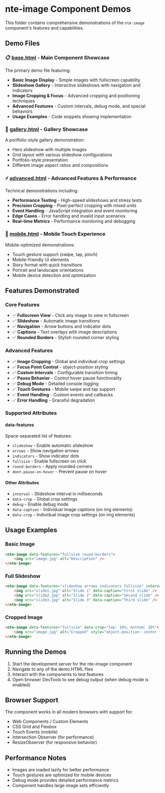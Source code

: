 # nte-image Component Demos

This folder contains comprehensive demonstrations of the `nte-image` component's features and capabilities.

## Demo Files

### 📋 [base.html](./base.html) - Main Component Showcase

The primary demo file featuring:

- **Basic Image Display** - Simple images with fullscreen capability
- **Slideshow Gallery** - Interactive slideshows with navigation and indicators
- **Image Cropping & Focus** - Advanced cropping and positioning techniques
- **Advanced Features** - Custom intervals, debug mode, and special behaviors
- **Usage Examples** - Code snippets showing implementation

### 🎨 [gallery.html](./gallery.html) - Gallery Showcase

A portfolio-style gallery demonstration:

- Hero slideshow with multiple images
- Grid layout with various slideshow configurations
- Portfolio-style presentation
- Different image aspect ratios and compositions

### ⚡ [advanced.html](./advanced.html) - Advanced Features & Performance

Technical demonstrations including:

- **Performance Testing** - High-speed slideshows and stress tests
- **Precision Cropping** - Pixel-perfect cropping with mixed units
- **Event Handling** - JavaScript integration and event monitoring
- **Edge Cases** - Error handling and invalid input scenarios
- **Real-time Metrics** - Performance monitoring and debugging

### 📱 [mobile.html](./mobile.html) - Mobile Touch Experience

Mobile-optimized demonstrations:

- Touch gesture support (swipe, tap, pinch)
- Mobile-friendly UI elements
- Story format with quick transitions
- Portrait and landscape orientations
- Mobile device detection and optimization

## Features Demonstrated

### Core Features

- ✅ **Fullscreen View** - Click any image to view in fullscreen
- ✅ **Slideshow** - Automatic image transitions
- ✅ **Navigation** - Arrow buttons and indicator dots
- ✅ **Captions** - Text overlays with image descriptions
- ✅ **Rounded Borders** - Stylish rounded corner styling

### Advanced Features

- ✅ **Image Cropping** - Global and individual crop settings
- ✅ **Focus Point Control** - object-position styling
- ✅ **Custom Intervals** - Configurable transition timing
- ✅ **Pause Behavior** - Control hover pause functionality
- ✅ **Debug Mode** - Detailed console logging
- ✅ **Touch Gestures** - Mobile swipe and tap support
- ✅ **Event Handling** - Custom events and callbacks
- ✅ **Error Handling** - Graceful degradation

### Supported Attributes

#### data-features

Space-separated list of features:

- `slideshow` - Enable automatic slideshow
- `arrows` - Show navigation arrows
- `indicators` - Show indicator dots
- `fullsize` - Enable fullscreen on click
- `round-borders` - Apply rounded corners
- `dont-pause-on-hover` - Prevent pause on hover

#### Other Attributes

- `interval` - Slideshow interval in milliseconds
- `data-crop` - Global crop settings
- `debug` - Enable debug mode
- `data-caption` - Individual image captions (on img elements)
- `data-crop` - Individual image crop settings (on img elements)

## Usage Examples

### Basic Image

```html
<nte-image data-features="fullsize round-borders">
    <img src="image.jpg" alt="Description" />
</nte-image>
```

### Full Slideshow

```html
<nte-image data-features="slideshow arrows indicators fullsize" interval="4000">
    <img src="slide1.jpg" alt="Slide 1" data-caption="First slide" />
    <img src="slide2.jpg" alt="Slide 2" data-caption="Second slide" />
    <img src="slide3.jpg" alt="Slide 3" data-caption="Third slide" />
</nte-image>
```

### Cropped Image

```html
<nte-image data-features="fullsize" data-crop="top: 10%; bottom: 10%">
    <img src="image.jpg" alt="Cropped" style="object-position: center top" />
</nte-image>
```

## Running the Demos

1. Start the development server for the nte-image component
2. Navigate to any of the demo HTML files
3. Interact with the components to test features
4. Open browser DevTools to see debug output (when debug mode is enabled)

## Browser Support

The component works in all modern browsers with support for:

- Web Components / Custom Elements
- CSS Grid and Flexbox
- Touch Events (mobile)
- Intersection Observer (for performance)
- ResizeObserver (for responsive behavior)

## Performance Notes

- Images are loaded lazily for better performance
- Touch gestures are optimized for mobile devices
- Debug mode provides detailed performance metrics
- Component handles large image sets efficiently
